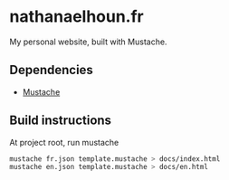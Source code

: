 # nathanaelhoun.fr

My personal website, built with Mustache.

## Dependencies
- [Mustache](https://mustache.github.io/)

## Build instructions
At project root, run mustache
```bash
mustache fr.json template.mustache > docs/index.html
mustache en.json template.mustache > docs/en.html
```
